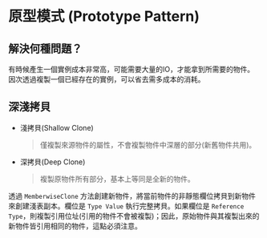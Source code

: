 # 原型模式 (Prototype Pattern)

## 解決何種問題？

有時候產生一個實例成本非常高，可能需要大量的IO，才能拿到所需要的物件。
因次透過複製一個已經存在的實例，可以省去需多成本的消耗。

## 深淺拷貝

- 淺拷貝(Shallow Clone)
  > 僅複製來源物件的屬性，不會複製物件中深層的部分(新舊物件共用)。
- 深拷貝(Deep Clone)
  > 複製原物件所有部分，基本上等同是全新的物件。
  
透過 `MemberwiseClone` 方法創建新物件，將當前物件的非靜態欄位拷貝到新物件來創建淺表副本。欄位是 `Type Value` 執行完整拷貝。如果欄位是 `Reference Type`，則複製引用位址(引用的物件不會被複製)；因此，原始物件與其複製出來的新物件皆引用相同的物件，這點必須注意。
